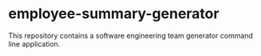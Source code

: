 # employee-summary-generator
This repository contains a software engineering team generator command line application.
